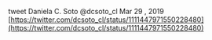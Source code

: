 tweet 
Daniela C. Soto
@dcsoto_cl
Mar 29 , 2019
[https://twitter.com/dcsoto_cl/status/1111447971550228480](https://twitter.com/dcsoto_cl/status/1111447971550228480)
